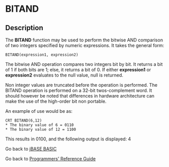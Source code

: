 # BITAND

<PageHeader />

## Description

The **BITAND** function may be used to perform the bitwise AND comparison of two integers specified by numeric expressions. It takes the general form:

```
BITAND(expression1, expression2)
```

The bitwise AND operation compares two integers bit by bit. It returns a bit of 1 if both bits are 1; else, it returns a bit of 0.
If either **expression1** or **expression2** evaluates to the null value, null is returned.

Non integer values are truncated before the operation is performed.
The BITAND operation is performed on a 32-bit twos-complement word.
It should however be noted that differences in hardware architecture can make the use of the high-order bit non portable.

An example of use would be as:

```
CRT BITAND(6,12)
* The binary value of 6 = 0110
* The binary value of 12 = 1100
```

This results in 0100, and the following output is displayed: 4

Go back to [jBASE BASIC](./../README.md)

Go back to [Programmers' Reference Guide](./../../reference-guides/jbc/README.md)

  
<PageFooter />
